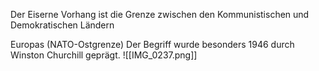 Der Eiserne Vorhang ist die Grenze zwischen den Kommunistischen und Demokratischen Ländern

Europas (NATO-Ostgrenze) Der Begriff wurde besonders 1946 durch Winston Churchill geprägt.
![[IMG_0237.png]]